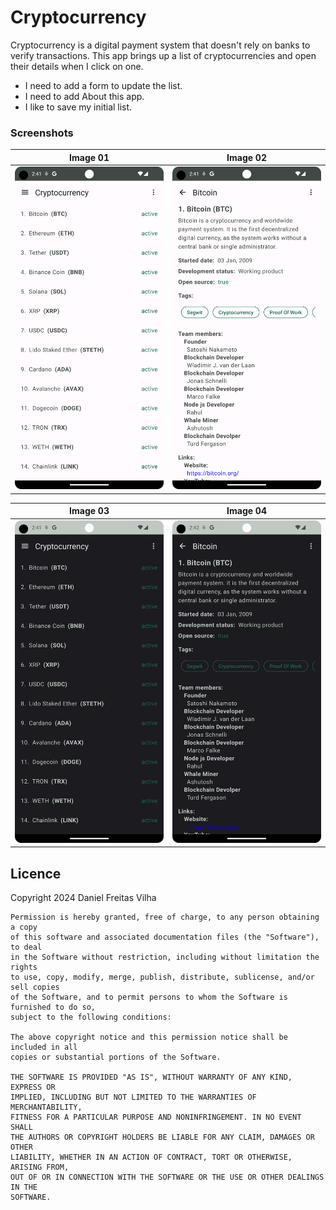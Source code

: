 # Cryptocurrency
Cryptocurrency is a digital payment system that doesn't rely on banks to verify transactions.
This app brings up a list of cryptocurrencies and open their details when I click on one.

- I need to add a form to update the list.
- I need to add About this app.
- I like to save my initial list.

### Screenshots
| Image 01                                | Image 02                                |
|-----------------------------------------|-----------------------------------------|
| ![Image 01](/images/Screenshot_101.png) | ![Image 02](/images/Screenshot_102.png) |

| Image 03                                | Image 04                                |
|-----------------------------------------|-----------------------------------------|
| ![Image 03](/images/Screenshot_201.png) | ![Image 04](/images/Screenshot_202.png) |

## Licence
Copyright 2024 Daniel Freitas Vilha
```
Permission is hereby granted, free of charge, to any person obtaining a copy
of this software and associated documentation files (the "Software"), to deal
in the Software without restriction, including without limitation the rights
to use, copy, modify, merge, publish, distribute, sublicense, and/or sell copies
of the Software, and to permit persons to whom the Software is furnished to do so,
subject to the following conditions:

The above copyright notice and this permission notice shall be included in all
copies or substantial portions of the Software.

THE SOFTWARE IS PROVIDED "AS IS", WITHOUT WARRANTY OF ANY KIND, EXPRESS OR
IMPLIED, INCLUDING BUT NOT LIMITED TO THE WARRANTIES OF MERCHANTABILITY,
FITNESS FOR A PARTICULAR PURPOSE AND NONINFRINGEMENT. IN NO EVENT SHALL
THE AUTHORS OR COPYRIGHT HOLDERS BE LIABLE FOR ANY CLAIM, DAMAGES OR OTHER
LIABILITY, WHETHER IN AN ACTION OF CONTRACT, TORT OR OTHERWISE, ARISING FROM,
OUT OF OR IN CONNECTION WITH THE SOFTWARE OR THE USE OR OTHER DEALINGS IN THE
SOFTWARE.
```